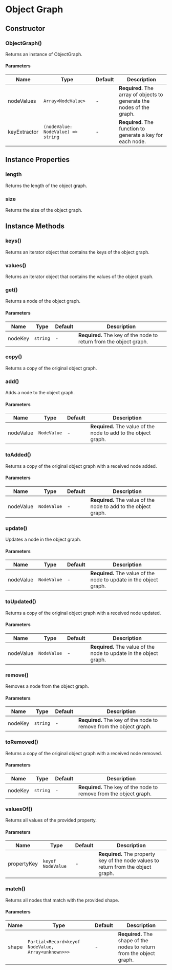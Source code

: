 <!-- markdownlint-disable-file no-duplicate-heading -->
# Object Graph

## Constructor

### ObjectGraph()

Returns an instance of ObjectGraph.

#### Parameters

| Name | Type | Default | Description |
| --- | --- | --- | --- |
| nodeValues | `Array<NodeValue>` | - | __Required.__ The array of objects to generate the nodes of the graph. |
| keyExtractor | `(nodeValue: NodeValue) => string` | - | __Required.__ The function to generate a key for each node. |

## Instance Properties

### length

Returns the length of the object graph.

### size

Returns the size of the object graph.

## Instance Methods

### keys()

Returns an iterator object that contains the keys of the object graph.

### values()

Returns an iterator object that contains the values of the object graph.

### get()

Returns a node of the object graph.

#### Parameters

| Name | Type | Default | Description |
| --- | --- | --- | --- |
| nodeKey | `string` | - | __Required.__ The key of the node to return from the object graph. |

### copy()

Returns a copy of the original object graph.

### add()

Adds a node to the object graph.

#### Parameters

| Name | Type | Default | Description |
| --- | --- | --- | --- |
| nodeValue | `NodeValue` | - | __Required.__ The value of the node to add to the object graph. |

### toAdded()

Returns a copy of the original object graph with a received node added.

#### Parameters

| Name | Type | Default | Description |
| --- | --- | --- | --- |
| nodeValue | `NodeValue` | - | __Required.__ The value of the node to add to the object graph. |

### update()

Updates a node in the object graph.

#### Parameters

| Name | Type | Default | Description |
| --- | --- | --- | --- |
| nodeValue | `NodeValue` | - | __Required.__ The value of the node to update in the object graph. |

### toUpdated()

Returns a copy of the original object graph with a received node updated.

#### Parameters

| Name | Type | Default | Description |
| --- | --- | --- | --- |
| nodeValue | `NodeValue` | - | __Required.__ The value of the node to update in the object graph. |

### remove()

Removes a node from the object graph.

#### Parameters

| Name | Type | Default | Description |
| --- | --- | --- | --- |
| nodeKey | `string` | - | __Required.__ The key of the node to remove from the object graph. |

### toRemoved()

Returns a copy of the original object graph with a received node removed.

#### Parameters

| Name | Type | Default | Description |
| --- | --- | --- | --- |
| nodeKey | `string` | - | __Required.__ The key of the node to remove from the object graph. |

### valuesOf()

Returns all values of the provided property.

#### Parameters

| Name | Type | Default | Description |
| --- | --- | --- | --- |
| propertyKey | `keyof NodeValue` | - | __Required.__ The property key of the node values to return from the object graph. |

### match()

Returns all nodes that match with the provided shape.

#### Parameters

| Name | Type | Default | Description |
| --- | --- | --- | --- |
| shape | `Partial<Record<keyof NodeValue, Array<unknown>>>` | - | __Required.__ The shape of the nodes to return from the object graph. |
